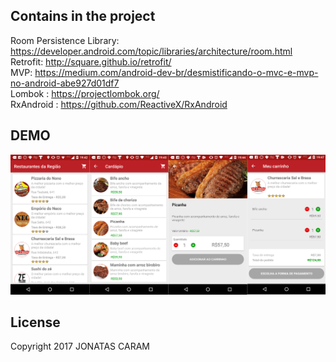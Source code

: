 
## Contains in the project
Room Persistence Library:  https://developer.android.com/topic/libraries/architecture/room.html <br />
Retrofit: http://square.github.io/retrofit/ <br />
MVP: https://medium.com/android-dev-br/desmistificando-o-mvc-e-mvp-no-android-abe927d01df7 <br />
Lombok : https://projectlombok.org/ <br />
RxAndroid : https://github.com/ReactiveX/RxAndroid  <br />


## DEMO
![Alt text](https://github.com/JDSCaram/CaseJobInterview/blob/master/screenshots/examplo.png "App")



## License
Copyright 2017 JONATAS CARAM 
